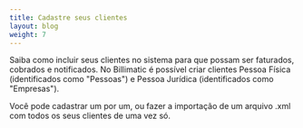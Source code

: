 ```yaml
---
title: Cadastre seus clientes
layout: blog
weight: 7
---
```

Saiba como incluir seus clientes no sistema para que possam ser faturados, cobrados e notificados. No Billimatic é possível criar clientes Pessoa Física (identificados como "Pessoas") e Pessoa Jurídica (identificados como "Empresas"). 

Você pode cadastrar um por um, ou fazer a importação de um arquivo .xml com todos os seus clientes de uma vez só.